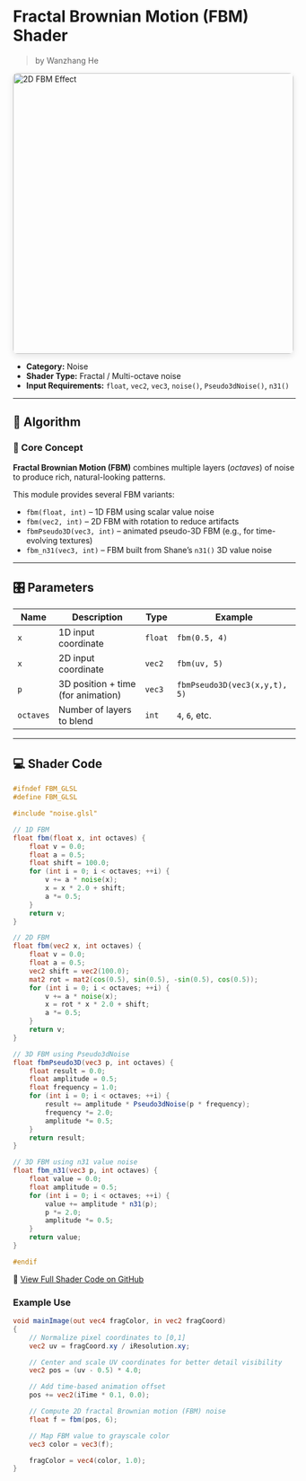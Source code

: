 <div class="container">
    <h1 class="main-heading">Fractal Brownian Motion (FBM) Shader</h1>
    <blockquote class="author">by Wanzhang He</blockquote>
</div>

<img src="../../../static/images/images4Shaders/2d_FBM_effect.png" alt="2D FBM Effect" width="500" style="border-radius: 8px; box-shadow: 0 4px 12px rgba(0,0,0,0.1);">

- **Category:** Noise  
- **Shader Type:** Fractal / Multi-octave noise  
- **Input Requirements:** `float`, `vec2`, `vec3`, `noise()`, `Pseudo3dNoise()`, `n31()`

---

## 🧠 Algorithm

### 🔷 Core Concept

**Fractal Brownian Motion (FBM)** combines multiple layers (*octaves*) of noise to produce rich, natural-looking patterns.

This module provides several FBM variants:

- `fbm(float, int)` – 1D FBM using scalar value noise  
- `fbm(vec2, int)` – 2D FBM with rotation to reduce artifacts  
- `fbmPseudo3D(vec3, int)` – animated pseudo-3D FBM (e.g., for time-evolving textures)  
- `fbm_n31(vec3, int)` – FBM built from Shane’s `n31()` 3D value noise

---

## 🎛️ Parameters

| Name       | Description                             | Type     | Example             |
|------------|-----------------------------------------|----------|---------------------|
| `x`        | 1D input coordinate                     | `float`  | `fbm(0.5, 4)`       |
| `x`        | 2D input coordinate                     | `vec2`   | `fbm(uv, 5)`        |
| `p`        | 3D position + time (for animation)      | `vec3`   | `fbmPseudo3D(vec3(x,y,t), 5)` |
| `octaves`  | Number of layers to blend               | `int`    | `4`, `6`, etc.      |

---

## 💻 Shader Code
```glsl
#ifndef FBM_GLSL
#define FBM_GLSL

#include "noise.glsl"

// 1D FBM
float fbm(float x, int octaves) {
    float v = 0.0;
    float a = 0.5;
    float shift = 100.0;
    for (int i = 0; i < octaves; ++i) {
        v += a * noise(x);
        x = x * 2.0 + shift;
        a *= 0.5;
    }
    return v;
}

// 2D FBM
float fbm(vec2 x, int octaves) {
    float v = 0.0;
    float a = 0.5;
    vec2 shift = vec2(100.0);
    mat2 rot = mat2(cos(0.5), sin(0.5), -sin(0.5), cos(0.5));
    for (int i = 0; i < octaves; ++i) {
        v += a * noise(x);
        x = rot * x * 2.0 + shift;
        a *= 0.5;
    }
    return v;
}

// 3D FBM using Pseudo3dNoise
float fbmPseudo3D(vec3 p, int octaves) {
    float result = 0.0;
    float amplitude = 0.5;
    float frequency = 1.0;
    for (int i = 0; i < octaves; ++i) {
        result += amplitude * Pseudo3dNoise(p * frequency);
        frequency *= 2.0;
        amplitude *= 0.5;
    }
    return result;
}

// 3D FBM using n31 value noise
float fbm_n31(vec3 p, int octaves) {
    float value = 0.0;
    float amplitude = 0.5;
    for (int i = 0; i < octaves; ++i) {
        value += amplitude * n31(p);
        p *= 2.0;
        amplitude *= 0.5;
    }
    return value;
}

#endif
```
🔗 [View Full Shader Code on GitHub](https://github.com/friedaxvictoria/procedural_shader_framework/blob/main/shaders/shaders/noise/fbm.glsl)
### Example Use
```glsl
void mainImage(out vec4 fragColor, in vec2 fragCoord)
{
    // Normalize pixel coordinates to [0,1]
    vec2 uv = fragCoord.xy / iResolution.xy;

    // Center and scale UV coordinates for better detail visibility
    vec2 pos = (uv - 0.5) * 4.0;

    // Add time-based animation offset
    pos += vec2(iTime * 0.1, 0.0);

    // Compute 2D fractal Brownian motion (FBM) noise
    float f = fbm(pos, 6);

    // Map FBM value to grayscale color
    vec3 color = vec3(f);

    fragColor = vec4(color, 1.0);
}
```
